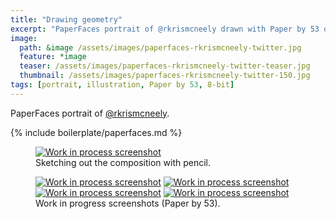 ```yaml
---
title: "Drawing geometry"
excerpt: "PaperFaces portrait of @rkrismcneely drawn with Paper by 53 on an iPad."
image: 
  path: &image /assets/images/paperfaces-rkrismcneely-twitter.jpg 
  feature: *image
  teaser: /assets/images/paperfaces-rkrismcneely-twitter-teaser.jpg
  thumbnail: /assets/images/paperfaces-rkrismcneely-twitter-150.jpg
tags: [portrait, illustration, Paper by 53, 8-bit]
---
```


PaperFaces portrait of <a href="http://twitter.com/rkrismcneely">@rkrismcneely</a>.

{% include boilerplate/paperfaces.md %}

<figure>
	<a href="{{ site.url }}/assets/images/paperfaces-rkrismcneely-process-1-lg.jpg"><img src="{{ site.url }}/assets/images/paperfaces-rkrismcneely-process-1-750.jpg" alt="Work in process screenshot"></a>
	<figcaption>Sketching out the composition with pencil.</figcaption>
</figure>

<figure class="half">
	<a href="{{ site.url }}/assets/images/paperfaces-rkrismcneely-process-2-lg.jpg"><img src="{{ site.url }}/assets/images/paperfaces-rkrismcneely-process-2-600.jpg" alt="Work in process screenshot"></a>
	<a href="{{ site.url }}/assets/images/paperfaces-rkrismcneely-process-3-lg.jpg"><img src="{{ site.url }}/assets/images/paperfaces-rkrismcneely-process-3-600.jpg" alt="Work in process screenshot"></a>
	<a href="{{ site.url }}/assets/images/paperfaces-rkrismcneely-process-4-lg.jpg"><img src="{{ site.url }}/assets/images/paperfaces-rkrismcneely-process-4-600.jpg" alt="Work in process screenshot"></a>
	<a href="{{ site.url }}/assets/images/paperfaces-rkrismcneely-process-5-lg.jpg"><img src="{{ site.url }}/assets/images/paperfaces-rkrismcneely-process-5-600.jpg" alt="Work in process screenshot"></a>
	<figcaption>Work in progress screenshots (Paper by 53).</figcaption>
</figure>
